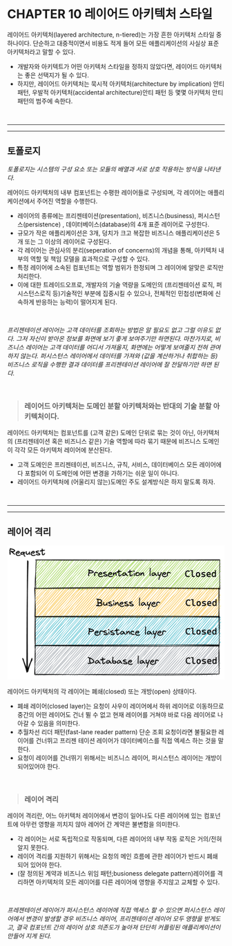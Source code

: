 # **CHAPTER 10 레이어드 아키텍처 스타일**

레이어드 아키텍처(layered architecture, n-tiered)는 가장 흔한 아키텍처 스타일 중 하나이다. 단순하고 대중적이면서 비용도 적게 들어 모든 애플리케이션의 사실상 표준 아키텍처라고 말할 수 있다.

- 개발자와 아키텍트가 어떤 아키텍처 스타일을 정하지 않았다면, 레이어드 아키텍처는 좋은 선택지가 될 수 있다.
- 하지만, 레이어드 아키텍처는 묵시적 아키텍처(architecture by implication) 안티패턴, 우발적 아키텍처(accidental architecture)안티 패턴 등 몇몇 아키텍처 안티패턴의 범주에 속한다.

<br><hr><hr>

## **토폴로지**

*토폴로지는 시스템의 구성 요소 또는 모듈의 배열과 서로 상호 작용하는 방식을 나타낸다.*

레어이드 아키텍처의 내부 컴포넌트는 수평한 레이어들로 구성되며, 각 레이어는 애플리케이션에서 주어진 역할을 수행한다.

- 레이어의 종류에는 프리젠테이션(presentation), 비즈니스(business), 퍼시스턴스(persistence) , 데이터베이스(database)의 4개 표준 레이어로 구성한다.
- 규모가 작은 애플리케이션은 3개, 덩치가 크고 복잡한 비즈니스 애플리케이션은 5개 또는 그 이상의 레이어로 구성된다.
- 각 레이어는 관심사의 분리(seperation of concerns)의 개념을 통해, 아키텍처 내부의 역할 및 책임 모델을 효과적으로 구성할 수 있다.
- 특정 레이어에 소속된 컴포넌트는 역할 범위가 한정되며 그 레이어에 알맞은 로직만 처리한다.
- 이에 대한 트레이드오프로, 개발자의 기술 역량을 도메인의 (프리젠테이션 로직, 퍼시스턴스로직 등)기술적인 부분에 집중시킬 수 있으나, 전체적인 민첩성(변화에 신속하게 반응하는 능력)이 떨어지게 된다.

<br>

*프리젠테이션 레이어는 고객 데이터를 조회하는 방법은 알 필요도 없고 그럴 이유도 없다. 그저 자신이 받아온 정보를 화면에 보기 좋게 보여주기만 하면된다. 마찬가지로, 비즈니스 레이어는 고객 데이터를 어디서 가져올지, 화면에는 어떻게 보여줄지 전혀 관여하지 않는다. 퍼시스턴스 레이어에서 데이터를 가져와 (값을 계산하거나 취합하는 등) 비즈니스 로직을 수행한 결과 데이터를 프리젠테이션 레이어에 잘 전달하기만 하면 된다.*

<br>

> ### **레이어드 아키텍처는 도메인 분할 아키텍처와는 반대의 기술 분할 아키텍처이다.**

레이어드 아키텍처는 컴포넌트를 (고객 같은) 도메인 단위로 묶는 것이 아닌, 아키텍처의 (프리젠테이션 혹은 비즈니스 같은) 기술 역할에 따라 묶기 때문에 비즈니스 도메인이 각각 모든 아키텍처 레이어에 분산된다.

- 고객 도메인은 프리젠테이션, 비즈니스, 규칙, 서비스, 데이터베이스 모든 레이어에 다 포함되어 이 도메인에 어떤 변경을 가하기는 쉬운 일이 아니다.
- 레이어드 아키텍처에 (어울리지 않는)도메인 주도 설계방식은 하지 말도록 하자.

<br><hr><hr>

## 레이어 격리

![layeredArchitecture](/img/layeredArchitecture.png)

레이어드 아키텍처의 각 레이어는 폐쇄(closed) 또는 개방(open) 상태이다.

- 폐쇄 레이어(closed layer)는 요청이 사우이 레이어에서 하위 레이어로 이동하므로 중간의 어떤 레이어도 건너 뛸 수 없고 현재 레이어를 거쳐야 바로 다음 레이어로 나아갈 수 있음을 의미한다.
- 추월차선 리더 패턴(fast-lane reader pattern) 단순 조회 요청이라면 불필요한 레이어를 건너뛰고 프리젠 테이션 레이어가 데이터베이스를 직접 엑세스 하는 것을 말한다.
- 요청이 레이어를 건너뛰기 위해서는 비즈니스 레이어, 퍼시스턴스 레이어는 개방이 되어있어야 한다.

<br>

> ### **레이어 격리**

레이어 격리란, 어느 아키텍처 레이어에서 변겅이 일어나도 다른 레이어에 있는 컴포넌트에 아무런 영향을 끼치지 않아 레어어 간 계약은 불변함을 의미한다.

- 각 레이어는 서로 독립적으로 작동되며, 다른 레이어의 내부 작동 로직은 거의/전혀 알지 못한다.
- 레이어 격리를 지원하기 위해서는 요청의 메인 흐름에 관한 레이어가 반드시 폐쇄 되어 있어야 한다.
- (잘 정의된 계약과 비즈니스 위임 패턴;busioness delegate pattern)레이어를 격리하면 아키텍처의 모든 레이어를 다른 레이어에 영향을 주지않고 교체할 수 있다.

<br>

*프레젠테이션 레이어가 퍼시스턴스 레이어에 직접 엑세스 할 수 있으면 퍼시스턴스 레이어에서 변경이 발생할 경우 비즈니스 레이어, 프리젠테이션 레이어 모두 영향을 받게도고, 결국 컴포넌트 간의 레이어 상호 의존도가 높아져 단단히 커플링된 애플리케이션이 만들어 지게 된다.*